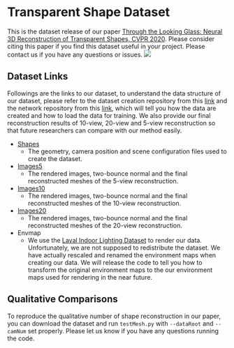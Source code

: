 # Transparent Shape Dataset
This is the dataset release of our paper [Through the Looking Glass: Neural 3D Reconstruction of Transparent Shapes, CVPR 2020](https://arxiv.org/abs/2004.10904). Please consider citing this paper if you find this dataset useful in your project. Please contact us if you have any questions or issues. 
![](http://cseweb.ucsd.edu/~viscomp/projects/CVPR20Transparent/github/TransShape.gif)

## Dataset Links
Followings are the links to our dataset, to understand the data structure of our dataset, please refer to the dataset creation repository from this [link](https://github.com/lzqsd/TransparentShapeDatasetCreation) and the network repository from this [link](https://github.com/lzqsd/TransparentShapeReconstruction), which will tell you how the data are created and how to load the data for training. We also provide our final reconstruction results of 10-view, 20-view and 5-view reconstruction so that future researchers can compare with our method easily. 
* [Shapes](http://cseweb.ucsd.edu/~viscomp/projects/CVPR20Transparent/dataset/Shapes.zip)
  * The geometry, camera position and scene configuration files used to create the dataset. 
* [Images5](http://cseweb.ucsd.edu/~viscomp/projects/CVPR20Transparent/dataset/Images5.zip)
  * The rendered images, two-bounce normal and the final reconstructed meshes of the 5-view reconstruction. 
* [Images10](http://cseweb.ucsd.edu/~viscomp/projects/CVPR20Transparent/dataset/Images10.zip)
  * The rendered images, two-bounce normal and the final reconstructed meshes of the 10-view reconstruction. 
* [Images20](http://cseweb.ucsd.edu/~viscomp/projects/CVPR20Transparent/dataset/Images20.zip)
  * The rendered images, two-bounce normal and the final reconstructed meshes of the 20-view reconstruction. 
* Envmap
  * We use the [Laval Indoor Lighting Dataset](http://indoor.hdrdb.com/) to render our data. Unfortunately, we are not supposed to redistribute the dataset. We have actually rescaled and renamed the environment maps when creating our data. We will release the code to tell you how to transform the original environment maps to the our environment maps used for rendering in the near future. 

## Qualitative Comparisons
To reproduce the qualitative number of shape reconstruction in our paper, you can download the dataset and run `testMesh.py` with `--dataRoot` and `--camNum` set properly. Please let us know if you have any questions running the code. 
